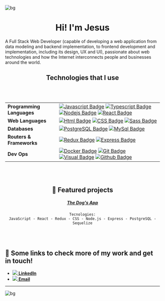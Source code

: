 <img align="center" src="https://i.imgur.com/DUHz9wN.png" alt="bg"/>

<div align="center">
<h1>Hi! I'm Jesus</h1> 
 </div>

A Full Stack Web Developer (capable of developing a web application from data modeling and backend implementation, to frontend development and implementation, including its design, UX and UI), passionate about web technologies and how the Internet interconnects people and businesses around the world.

<div align="center">
<h2>Technologies that I use</h2>
</div>

<br />
<br />

<div align="center">
 
| | |
|----|---|
| **Programming Languages** | [![Javascript Badge](https://img.shields.io/badge/-Javascript-F0DB4F?style=for-the-badge&labelColor=black&logo=javascript&logoColor=F0DB4F)](#) [![Typescript Badge](https://img.shields.io/badge/-Typescript-007acc?style=for-the-badge&labelColor=black&logo=typescript&logoColor=007acc)](#) [![Nodejs Badge](https://img.shields.io/badge/-Nodejs-3C873A?style=for-the-badge&labelColor=black&logo=node.js&logoColor=3C873A)](#) [![React Badge](https://img.shields.io/badge/-React-61DBFB?style=for-the-badge&labelColor=black&logo=react&logoColor=61DBFB)](#) 
| **Web Languages** | [![Html Badge](https://img.shields.io/badge/-HTML-E34F26?style=for-the-badge&labelColor=black&logo=HTML5&logoColor=#E34F26)](#) [![CSS Badge](https://img.shields.io/badge/-CSS3-1572B6?style=for-the-badge&labelColor=black&logo=HTML5&logoColor=1572B6)](#) [![Sass Badge](https://img.shields.io/badge/-Sass-CC6699?style=for-the-badge&labelColor=black&logo=Sass&logoColor=CC6699)](#)
| **Databases** | [![PostgreSQL Badge](https://img.shields.io/badge/-PostgreSQL-4169E1?style=for-the-badge&labelColor=black&logo=PostgreSQL&logoColor=4169E1)](#) [![MySql Badge](https://img.shields.io/badge/-MySQL-4479A1?style=for-the-badge&labelColor=black&logo=MySQL&logoColor=FAF0D7)](#) 
| **Routers & Frameworks** |[![Redux Badge](https://img.shields.io/badge/-Redux-764ABC?style=for-the-badge&labelColor=black&logo=Redux&logoColor=764ABC)](#) [![Express Badge](https://img.shields.io/badge/-Express-357C3C?style=for-the-badge&labelColor=black&logo=Express&logoColor=357C3C)](#)  
|**Dev Ops**| [![Docker Badge](https://img.shields.io/badge/-Docker-2496ED?style=for-the-badge&labelColor=black&logo=Docker&logoColor=2496ED)](#) [![Git Badge](https://img.shields.io/badge/-Git-F05032?style=for-the-badge&labelColor=black&logo=Git&logoColor=F05032)](#) [![Visual Badge](https://img.shields.io/badge/-Visual%20Studio%20Code-007ACC?style=for-the-badge&labelColor=black&logo=Visual%20Studio%20Code&logoColor=007ACC)](#) [![Github Badge](https://img.shields.io/badge/-GitHub-FFE6AB?style=for-the-badge&labelColor=black&logo=GitHub&logoColor=FFE6AB)](#)  

  </div>

<br />
<br />

<div align="center">
 
## 🌟 Featured projects

<a href="https://pi-dogs-jesus-matute.vercel.app/"><h5>The Dog's App</h5><a/> 
 
 ```
Tecnologies:
JavaScript - React - Redux - CSS - Node.js - Express - PostgreSQL - Sequelize

```
 

 </div>
 
 <br />
 <br />

## 🔗 Some links to check more of my work and get in touch!
<div>
  <ul>
    <li><a href="https://www.linkedin.com/in/jesusmatute/"><img src="https://img.icons8.com/android/24/4a90e2/linkedin.png" /><span> <b>LinkedIn</b></span></a></li>
    <li><a href="mailto:mttrox@gmail.com"><img src="https://img.icons8.com/material/24/ffffff/mail.png" /><span> <b>Email</b></span></a></li>
  </ul>
  <hr />
</div>
 
 <img align="center" src="https://i.imgur.com/DUHz9wN.png" alt="bg"/>

